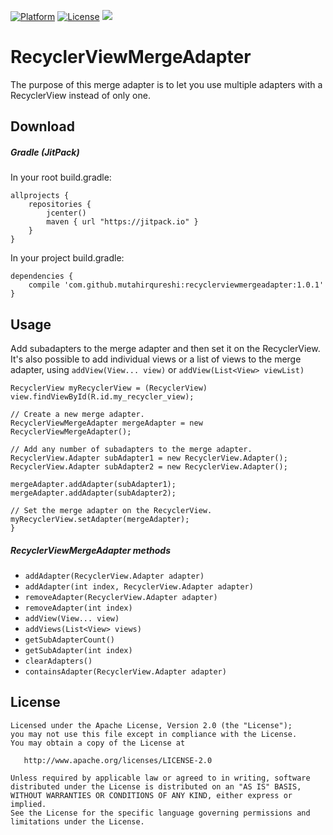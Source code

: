 [![Platform](http://img.shields.io/badge/platform-android-brightgreen.svg?style=flat)](http://developer.android.com/index.html)
[![License](https://img.shields.io/badge/license-Apache%202-blue.svg)](https://www.apache.org/licenses/LICENSE-2.0)
[![](https://jitpack.io/v/mutahirqureshi/recyclerviewmergeadapter.svg)](https://jitpack.io/#mutahirqureshi/recyclerviewmergeadapter)


RecyclerViewMergeAdapter
========================

The purpose of this merge adapter is to let you use multiple adapters with a RecyclerView instead of only one. 

Download
--------

##### Gradle (JitPack)

In your root build.gradle:
```
allprojects {
    repositories {
        jcenter()
        maven { url "https://jitpack.io" }
    }
}
```

In your project build.gradle:
```
dependencies {
    compile 'com.github.mutahirqureshi:recyclerviewmergeadapter:1.0.1'
}
```

Usage
-----

Add subadapters to the merge adapter and then set it on the RecyclerView. It's also possible to add individual views or a list of views to the merge adapter, using `addView(View... view)` or `addView(List<View> viewList)`

```
RecyclerView myRecyclerView = (RecyclerView) view.findViewById(R.id.my_recycler_view);

// Create a new merge adapter.
RecyclerViewMergeAdapter mergeAdapter = new RecyclerViewMergeAdapter();

// Add any number of subadapters to the merge adapter.
RecyclerView.Adapter subAdapter1 = new RecyclerView.Adapter();
RecyclerView.Adapter subAdapter2 = new RecyclerView.Adapter();

mergeAdapter.addAdapter(subAdapter1);
mergeAdapter.addAdapter(subAdapter2);

// Set the merge adapter on the RecyclerView.
myRecyclerView.setAdapter(mergeAdapter);
}
```

##### RecyclerViewMergeAdapter methods

- `addAdapter(RecyclerView.Adapter adapter)`
- `addAdapter(int index, RecyclerView.Adapter adapter)`
- `removeAdapter(RecyclerView.Adapter adapter)`
- `removeAdapter(int index)`
- `addView(View... view)`
- `addViews(List<View> views)`
- `getSubAdapterCount()`
- `getSubAdapter(int index)`
- `clearAdapters()`
- `containsAdapter(RecyclerView.Adapter adapter)`


License
-------

    Licensed under the Apache License, Version 2.0 (the "License");
    you may not use this file except in compliance with the License.
    You may obtain a copy of the License at

       http://www.apache.org/licenses/LICENSE-2.0

    Unless required by applicable law or agreed to in writing, software
    distributed under the License is distributed on an "AS IS" BASIS,
    WITHOUT WARRANTIES OR CONDITIONS OF ANY KIND, either express or implied.
    See the License for the specific language governing permissions and
    limitations under the License.

